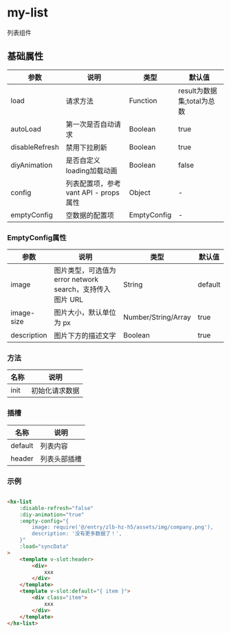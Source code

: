 # my-list

列表组件

## 基础属性

| 参数     | 说明    | 类型     | 默认值    |
| ------- | -------- | -------- | -------- |
| load     |  请求方法    | Function   | result为数据集;total为总数  |
| autoLoad     |  第一次是否自动请求    | Boolean       | true    |
| disableRefresh  | 禁用下拉刷新     | Boolean     | true    |
| diyAnimation  | 是否自定义loading加载动画     | Boolean   | false |
| config  | 列表配置项，参考 vant API - props属性   | Object   | -    |
| emptyConfig  | 空数据的配置项   | EmptyConfig     | -     |

### EmptyConfig属性

| 参数     | 说明    | 类型     | 默认值    |
| ------- | -------- | -------- | -------- |
| image     |  图片类型，可选值为 error network search，支持传入图片 URL | String   | default  |
| image-size  |  图片大小，默认单位为 px  | Number/String/Array    | true    |
| description  | 图片下方的描述文字     | Boolean   | true    |

### 方法

| 名称    |  说明   |
| ------- | ------ |
| init | 初始化请求数据    |

### 插槽

| 名称    |  说明   |
| ------- | ------ |
| default | 列表内容    |
| header | 列表头部插槽   |

### 示例

```html

<hx-list
    :disable-refresh="false"
    :diy-animation="true"
    :empty-config="{
        image: require('@/entry/zlb-hz-h5/assets/img/company.png'),
        description: '没有更多数据了！',
    }"
    :load="syncData"
>
    <template v-slot:header>
        <div>
            xxx
        </div>
    </template>
    <template v-slot:default="{ item }">
        <div class="item">
            xxx
        </div>
    </template>
</hx-list>

```
